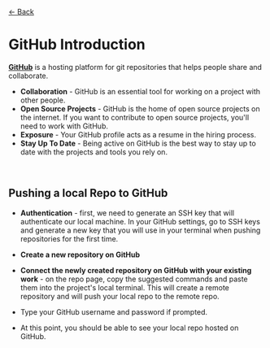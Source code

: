 [&larr; Back](./README.md)

# GitHub Introduction

[**GitHub**](https://github.com/) is a hosting platform for git repositories that helps people share and collaborate.

- **Collaboration** - GitHub is an essential tool for working on a project with other people.
- **Open Source Projects** - GitHub is the home of open source projects on the internet. If you want to contribute to open source projects, you'll need to work with GitHub.
- **Exposure** - Your GitHub profile acts as a resume in the hiring process.
- **Stay Up To Date** - Being active on GitHub is the best way to stay up to date with the projects and tools you rely on.

<br>

## Pushing a local Repo to GitHub

- **Authentication** - first, we need to generate an SSH key that will authenticate our local machine. In your GitHub settings, go to SSH keys and generate a new key that you will use in your terminal when pushing repositories for the first time.

- **Create a new repository on GitHub**

- **Connect the newly created repository on GitHub with your existing work** - on the repo page, copy the suggested commands and paste them into the project's local terminal. This will create a remote repository and will push your local repo to the remote repo.

- Type your GitHub username and password if prompted.

- At this point, you should be able to see your local repo hosted on GitHub.

<br>

